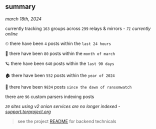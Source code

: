 
## summary
_march 18th, 2024_

currently tracking `163` groups across `299` relays & mirrors - _`71` currently online_

⏲ there have been `4` posts within the `last 24 hours`

🦈 there have been `80` posts within the `month of march`

🪐 there have been `640` posts within the `last 90 days`

🏚 there have been `552` posts within the `year of 2024`

🦕 there have been `9834` posts `since the dawn of ransomwatch`

there are `96` custom parsers indexing posts

_`20` sites using v2 onion services are no longer indexed - [support.torproject.org](https://support.torproject.org/onionservices/v2-deprecation/)_

> see the project [README](https://github.com/joshhighet/ransomwatch#ransomwatch--) for backend technicals
